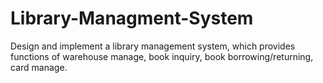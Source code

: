 # Library-Managment-System
Design and implement a library management system, which provides functions of warehouse manage, book inquiry, book borrowing/returning, card manage.
